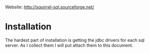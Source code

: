 <!-- TITLE: Sqlsquirrel -->
<!-- SUBTITLE: A quick summary of Sqlsquirrel -->

Website: http://squirrel-sql.sourceforge.net/

# Installation
The hardest part of installation is getting the jdbc drivers for each sql server.  As I collect them I will put attach them to this document.
